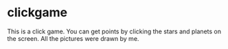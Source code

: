# clickgame
This is a click game.
You can get points by clicking the stars and planets on the screen.
All the pictures were drawn by me.
